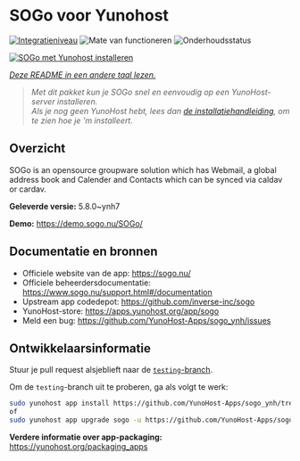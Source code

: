 <!--
NB: Deze README is automatisch gegenereerd door <https://github.com/YunoHost/apps/tree/master/tools/readme_generator>
Hij mag NIET handmatig aangepast worden.
-->

# SOGo voor Yunohost

[![Integratieniveau](https://apps.yunohost.org/badge/integration/sogo)](https://ci-apps.yunohost.org/ci/apps/sogo/)
![Mate van functioneren](https://apps.yunohost.org/badge/state/sogo)
![Onderhoudsstatus](https://apps.yunohost.org/badge/maintained/sogo)

[![SOGo met Yunohost installeren](https://install-app.yunohost.org/install-with-yunohost.svg)](https://install-app.yunohost.org/?app=sogo)

*[Deze README in een andere taal lezen.](./ALL_README.md)*

> *Met dit pakket kun je SOGo snel en eenvoudig op een YunoHost-server installeren.*  
> *Als je nog geen YunoHost hebt, lees dan [de installatiehandleiding](https://yunohost.org/install), om te zien hoe je 'm installeert.*

## Overzicht

SOGo is an opensource groupware solution which has Webmail, a global address book and Calender and Contacts which can be synced via caldav or cardav.


**Geleverde versie:** 5.8.0~ynh7

**Demo:** <https://demo.sogo.nu/SOGo/>
## Documentatie en bronnen

- Officiele website van de app: <https://sogo.nu/>
- Officiele beheerdersdocumentatie: <https://www.sogo.nu/support.html#/documentation>
- Upstream app codedepot: <https://github.com/inverse-inc/sogo>
- YunoHost-store: <https://apps.yunohost.org/app/sogo>
- Meld een bug: <https://github.com/YunoHost-Apps/sogo_ynh/issues>

## Ontwikkelaarsinformatie

Stuur je pull request alsjeblieft naar de [`testing`-branch](https://github.com/YunoHost-Apps/sogo_ynh/tree/testing).

Om de `testing`-branch uit te proberen, ga als volgt te werk:

```bash
sudo yunohost app install https://github.com/YunoHost-Apps/sogo_ynh/tree/testing --debug
of
sudo yunohost app upgrade sogo -u https://github.com/YunoHost-Apps/sogo_ynh/tree/testing --debug
```

**Verdere informatie over app-packaging:** <https://yunohost.org/packaging_apps>
